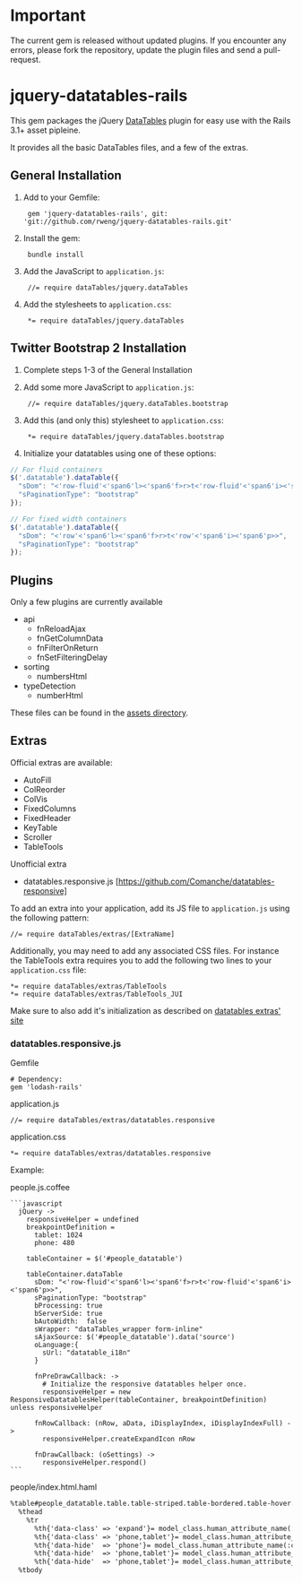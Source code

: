 # Important

The current gem is released without updated plugins. If you encounter any errors, please fork the repository, update the plugin files and send a pull-request.

# jquery-datatables-rails

This gem packages the jQuery [DataTables](http://datatables.net/) plugin for easy use with the Rails 3.1+ asset pipleine.

It provides all the basic DataTables files, and a few of the extras.

## General Installation

1. Add to your Gemfile:

        gem 'jquery-datatables-rails', git: 'git://github.com/rweng/jquery-datatables-rails.git'

1. Install the gem:

        bundle install

1. Add the JavaScript to `application.js`:

        //= require dataTables/jquery.dataTables

1. Add the stylesheets to `application.css`:

        *= require dataTables/jquery.dataTables

## Twitter Bootstrap 2 Installation

1. Complete steps 1-3 of the General Installation
1. Add some more JavaScript to `application.js`:

        //= require dataTables/jquery.dataTables.bootstrap

1. Add this (and only this) stylesheet to `application.css`:

        *= require dataTables/jquery.dataTables.bootstrap

1. Initialize your datatables using one of these options:

```javascript
// For fluid containers
$('.datatable').dataTable({
  "sDom": "<'row-fluid'<'span6'l><'span6'f>r>t<'row-fluid'<'span6'i><'span6'p>>",
  "sPaginationType": "bootstrap"
});
```
```javascript
// For fixed width containers
$('.datatable').dataTable({
  "sDom": "<'row'<'span6'l><'span6'f>r>t<'row'<'span6'i><'span6'p>>",
  "sPaginationType": "bootstrap"
});
```

## Plugins

Only a few plugins are currently available

* api
    * fnReloadAjax
    * fnGetColumnData
    * fnFilterOnReturn
    * fnSetFilteringDelay
* sorting
    * numbersHtml
* typeDetection
    * numberHtml

These files can be found in the [assets directory][assets].

## Extras

Official extras are available:

* AutoFill
* ColReorder
* ColVis
* FixedColumns
* FixedHeader
* KeyTable
* Scroller
* TableTools

Unofficial extra
* datatables.responsive.js [https://github.com/Comanche/datatables-responsive]

To add an extra into your application, add its JS file to `application.js` using the following pattern:

    //= require dataTables/extras/[ExtraName]

Additionally, you may need to add any associated CSS files. For instance the TableTools extra requires
you to add the following two lines to your `application.css` file:

    *= require dataTables/extras/TableTools
    *= require dataTables/extras/TableTools_JUI

Make sure to also add it's initialization as described on [datatables extras' site][datatables_extras]

[assets]: https://github.com/rweng/jquery-datatables-rails/tree/master/vendor/assets/javascripts/dataTables
[datatables_extras]: http://datatables.net/extras/

### datatables.responsive.js

  Gemfile

    # Dependency:
    gem 'lodash-rails' 

  application.js

    //= require dataTables/extras/datatables.responsive

  application.css

    *= require dataTables/extras/datatables.responsive

  Example:

  people.js.coffee

    ```javascript
      jQuery ->
        responsiveHelper = undefined
        breakpointDefinition =
          tablet: 1024
          phone: 480

        tableContainer = $('#people_datatable')

        tableContainer.dataTable
          sDom: "<'row-fluid'<'span6'l><'span6'f>r>t<'row-fluid'<'span6'i><'span6'p>>",
          sPaginationType: "bootstrap"
          bProcessing: true
          bServerSide: true
          bAutoWidth:  false
          sWrapper: "dataTables_wrapper form-inline"
          sAjaxSource: $('#people_datatable').data('source')
          oLanguage:{
            sUrl: "datatable_i18n"
          }

          fnPreDrawCallback: ->
            # Initialize the responsive datatables helper once.
            responsiveHelper = new ResponsiveDatatablesHelper(tableContainer, breakpointDefinition)  unless responsiveHelper

          fnRowCallback: (nRow, aData, iDisplayIndex, iDisplayIndexFull) ->
            responsiveHelper.createExpandIcon nRow

          fnDrawCallback: (oSettings) ->
            responsiveHelper.respond()
    ```

  people/index.html.haml

```html
%table#people_datatable.table.table-striped.table-bordered.table-hover.table-condensed{'data-source' => people_url(format: 'json')}
  %thead
    %tr
      %th{'data-class' => 'expand'}= model_class.human_attribute_name(:first_name)
      %th{'data-class' => 'phone,tablet'}= model_class.human_attribute_name(:last_name)
      %th{'data-hide'  => 'phone'}= model_class.human_attribute_name(:cpf)
      %th{'data-hide'  => 'phone,tablet'}= model_class.human_attribute_name(:phone)
      %th{'data-hide'  => 'phone,tablet'}= model_class.human_attribute_name(:mobile)
  %tbody
```          

